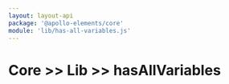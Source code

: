 ```yaml
---
layout: layout-api
package: '@apollo-elements/core'
module: 'lib/has-all-variables.js'
---
```

# Core >> Lib >> hasAllVariables
